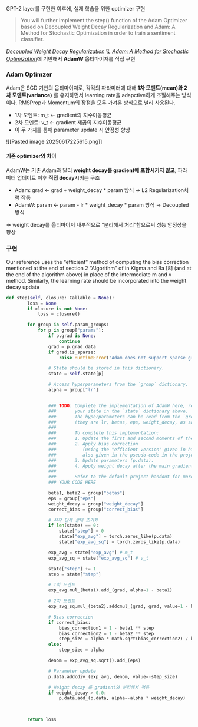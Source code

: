 GPT-2 layer를 구현한 이후에, 실제 학습을 위한 optimizer 구현

> You will further implement the step() function of the Adam Optimizer based on Decoupled Weight Decay Regularization and Adam: A Method for Stochastic Optimization in order to train a sentiment classifier.

[_Decoupled Weight Decay Regularization_](https://arxiv.org/abs/1711.05101) 및 [_Adam: A Method for Stochastic Optimization_](https://arxiv.org/abs/1412.6980)에 기반해서 **AdamW** 옵티마이저를 직접 구현
### Adam Optimzer

Adam은 SGD 기반의 옵티마이저로, 각각의 파라미터에 대해 **1차 모멘트(mean)와 2차 모멘트(variance)** 를 유지하면서 learning rate을 adapctive하게 조절해주는 방식이다. RMSProp과 Momentum의 장점을 모두 가져온 방식으로 널리 사용된다.

- 1차 모멘트: m_t ← gradient의 지수이동평균
- 2차 모멘트: v_t ← gradient 제곱의 지수이동평균
- 이 두 가지를 통해 parameter update 시 안정성 향상

![[Pasted image 20250617225615.png]]

#### 기존 optimizer와 차이

AdamW는 기존 Adam과 달리 **weight decay를 gradient에 포함시키지 않고**, 파라미터 업데이트 이후 **직접 decay**시키는 구조

- Adam: grad ← grad + weight_decay * param 방식 → L2 Regularization처럼 작동
- AdamW: param ← param - lr * weight_decay * param 방식 → Decoupled 방식
    
=> weight decay를 옵티마이저 내부적으로 “분리해서 처리”함으로써 성능 안정성을 향상

### 구현

Our reference uses the “efficient” method of computing the bias correction mentioned at the end of section 2 “Algorithm” of in Kigma and Ba [8] (and at the end of the algorithm above) in place of the intermediate m and v method. Similarly, the learning rate should be incorporated into the weight decay update

```python
def step(self, closure: Callable = None):
        loss = None
        if closure is not None:
            loss = closure()

        for group in self.param_groups:
            for p in group["params"]:
                if p.grad is None:
                    continue
                grad = p.grad.data
                if grad.is_sparse:
                    raise RuntimeError("Adam does not support sparse gradients, please consider SparseAdam instead")

                # State should be stored in this dictionary.
                state = self.state[p]

                # Access hyperparameters from the `group` dictionary.
                alpha = group["lr"]


                ### TODO: Complete the implementation of AdamW here, reading and saving
                ###       your state in the `state` dictionary above.
                ###       The hyperparameters can be read from the `group` dictionary
                ###       (they are lr, betas, eps, weight_decay, as saved in the constructor).
                ###
                ###       To complete this implementation:
                ###       1. Update the first and second moments of the gradients.
                ###       2. Apply bias correction
                ###          (using the "efficient version" given in https://arxiv.org/abs/1412.6980;
                ###          also given in the pseudo-code in the project description).
                ###       3. Update parameters (p.data).
                ###       4. Apply weight decay after the main gradient-based updates.
                ###
                ###       Refer to the default project handout for more details.
                ### YOUR CODE HERE

                beta1, beta2 = group["betas"]
                eps = group["eps"]
                weight_decay = group["weight_decay"]
                correct_bias = group["correct_bias"]

				# 시작 단계 상태 초기화
                if len(state) == 0:
                    state["step"] = 0
                    state["exp_avg"] = torch.zeros_like(p.data) 
                    state["exp_avg_sq"] = torch.zeros_like(p.data)

                exp_avg = state["exp_avg"] # m_t
                exp_avg_sq = state["exp_avg_sq"] # v_t

                state["step"] += 1
                step = state["step"]

                # 1차 모멘트
                exp_avg.mul_(beta1).add_(grad, alpha=1 - beta1)

                # 2차 모멘트
                exp_avg_sq.mul_(beta2).addcmul_(grad, grad, value=1 - beta2)

                # Bias correction
                if correct_bias:
                    bias_correction1 = 1 - beta1 ** step
                    bias_correction2 = 1 - beta2 ** step
                    step_size = alpha * math.sqrt(bias_correction2) / bias_correction1
                else:
                    step_size = alpha

                denom = exp_avg_sq.sqrt().add_(eps)

                # Parameter update
                p.data.addcdiv_(exp_avg, denom, value=-step_size)

                # Weight decay 를 gradient와 분리해서 적용
                if weight_decay > 0.0:
                    p.data.add_(p.data, alpha=-alpha * weight_decay)

                

        return loss

```